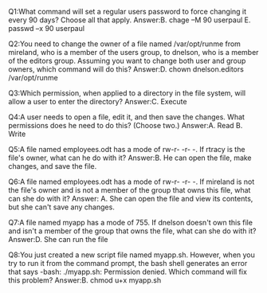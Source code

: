 Q1:What command will set a regular users password to
force changing it every 90 days? Choose all that
apply.
Answer:B. chage –M 90 userpaul
       E. passwd –x 90 userpaul

Q2:You need to change the owner of a file named
/var/opt/runme from mireland, who is a member of the
users group, to dnelson, who is a member of the
editors group. Assuming you want to change both
user and group owners, which command will do this?
Answer:D. chown dnelson.editors /var/opt/runme

Q3:Which permission, when applied to a directory in the
file system, will allow a user to enter the directory?
Answer:C. Execute

Q4:A user needs to open a file, edit it, and then save the
changes. What permissions does he need to do this?
(Choose two.)
Answer:A. Read
       B. Write
 
Q5:A file named employees.odt has a mode of rw-r- -r- -. If
rtracy is the file's owner, what can he do with it?
Answer:B. He can open the file, make changes, and save the file.

Q6:A file named employees.odt has a mode of rw-r- -r- -. If
mireland is not the file's owner and is not a member of
the group that owns this file, what can she do with it?
Answer: A. She can open the file and view its contents, but she can't save any changes.

Q7:A file named myapp has a mode of 755. If dnelson
doesn't own this file and isn't a member of the group
that owns the file, what can she do with it?
Answer:D. She can run the file

Q8:You just created a new script file named myapp.sh.
However, when you try to run it from the command
prompt, the bash shell generates an error that says
-bash: ./myapp.sh: Permission denied. Which
command will fix this problem?
Answer:B. chmod u+x myapp.sh

